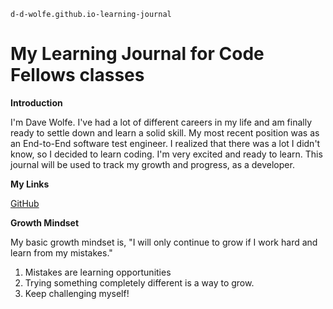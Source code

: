 `d-d-wolfe.github.io-learning-journal`
# My Learning Journal for Code Fellows classes

**Introduction**

I'm Dave Wolfe. I've had a lot of different careers in my life and am finally ready to settle down and learn a solid skill. My most recent position was as an End-to-End software test engineer. I realized that there was a lot I didn't know, so I decided to learn coding. I'm very excited and ready to learn. This journal will be used to track my growth and progress, as a developer.

**My Links**

[GitHub](https://github.com/d-d-wolfe)

**Growth Mindset**

My basic growth mindset is, "I will only continue to grow if I work hard and learn from my mistakes."
1. Mistakes are learning opportunities
2. Trying something completely different is a way to grow.
3. Keep challenging myself!
